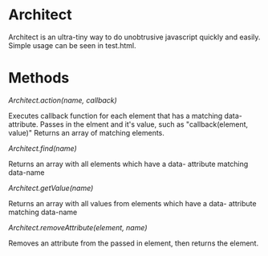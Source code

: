 # Architect

Architect is an ultra-tiny way to do unobtrusive javascript quickly and easily. Simple usage can be seen in test.html.

# Methods

*Architect.action(name, callback)*

Executes callback function for each element that has a matching data- attribute. Passes in the elment and it's value, such as "callback(element, value)" Returns an array of matching elements.


*Architect.find(name)*

Returns an array with all elements which have a data- attribute matching data-name


*Architect.getValue(name)*

Returns an array with all values from elements which have a data- attribute matching data-name

*Architect.removeAttribute(element, name)*

Removes an attribute from the passed in element, then returns the element.

